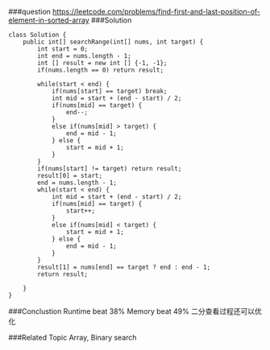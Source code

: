 ###question
https://leetcode.com/problems/find-first-and-last-position-of-element-in-sorted-array
###Solution
```
class Solution {
    public int[] searchRange(int[] nums, int target) {
        int start = 0;
        int end = nums.length - 1;
        int [] result = new int [] {-1, -1};
        if(nums.length == 0) return result;
        
        while(start < end) {
            if(nums[start] == target) break;
            int mid = start + (end - start) / 2;
            if(nums[mid] == target) {
                end--;
            }
            else if(nums[mid] > target) {
                end = mid - 1;
            } else {
                start = mid + 1;
            }
        }
        if(nums[start] != target) return result;
        result[0] = start;
        end = nums.length - 1;
        while(start < end) {
            int mid = start + (end - start) / 2;
            if(nums[mid] == target) {
                start++;
            }
            else if(nums[mid] < target) {
                start = mid + 1;
            } else {
                end = mid - 1;
            }
        }
        result[1] = nums[end] == target ? end : end - 1;
        return result;
        
    }
}
```

###Conclustion
Runtime beat 38%
Memory beat 49%
二分查看过程还可以优化

###Related Topic
Array, Binary search